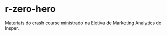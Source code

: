 
# r-zero-hero

<!-- badges: start -->
<!-- badges: end -->

Materiais do crash course ministrado na Eletiva de Marketing Analytics do Insper.


